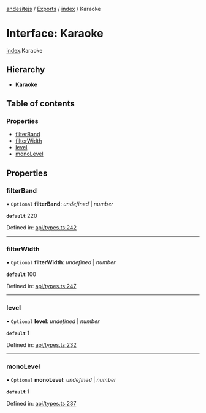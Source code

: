 [andesitejs](../README.md) / [Exports](../modules.md) / [index](../modules/index.md) / Karaoke

# Interface: Karaoke

[index](../modules/index.md).Karaoke

## Hierarchy

* **Karaoke**

## Table of contents

### Properties

- [filterBand](index.karaoke.md#filterband)
- [filterWidth](index.karaoke.md#filterwidth)
- [level](index.karaoke.md#level)
- [monoLevel](index.karaoke.md#monolevel)

## Properties

### filterBand

• `Optional` **filterBand**: *undefined* \| *number*

**`default`** 220

Defined in: [api/types.ts:242](https://github.com/Lavaclient/andesite/blob/7241e28/src/api/types.ts#L242)

___

### filterWidth

• `Optional` **filterWidth**: *undefined* \| *number*

**`default`** 100

Defined in: [api/types.ts:247](https://github.com/Lavaclient/andesite/blob/7241e28/src/api/types.ts#L247)

___

### level

• `Optional` **level**: *undefined* \| *number*

**`default`** 1

Defined in: [api/types.ts:232](https://github.com/Lavaclient/andesite/blob/7241e28/src/api/types.ts#L232)

___

### monoLevel

• `Optional` **monoLevel**: *undefined* \| *number*

**`default`** 1

Defined in: [api/types.ts:237](https://github.com/Lavaclient/andesite/blob/7241e28/src/api/types.ts#L237)
